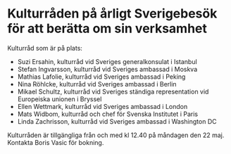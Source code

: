 # Kulturråden på årligt Sverigebesök för att berätta om sin verksamhet

Kulturråd som är på plats:

* Suzi Ersahin, kulturråd vid Sveriges generalkonsulat i Istanbul
* Stefan Ingvarsson, kulturråd vid Sveriges ambassad i Moskva
* Mathias Lafolie, kulturråd vid Sveriges ambassad i Peking
* Nina Röhlcke, kulturråd vid Sveriges ambassad i Berlin
* Mikael Schultz, kulturråd vid Sveriges ständiga representation vid Europeiska unionen i Bryssel
* Ellen Wettmark, kulturråd vid Sveriges ambassad i London
* Mats Widbom, kulturråd och chef för Svenska Institutet i Paris
* Linda Zachrisson, kulturråd vid Sveriges ambassad i Washington DC

Kulturråden är tillgängliga från och med kl 12.40 på måndagen den 22 maj. Kontakta Boris Vasic för bokning.
